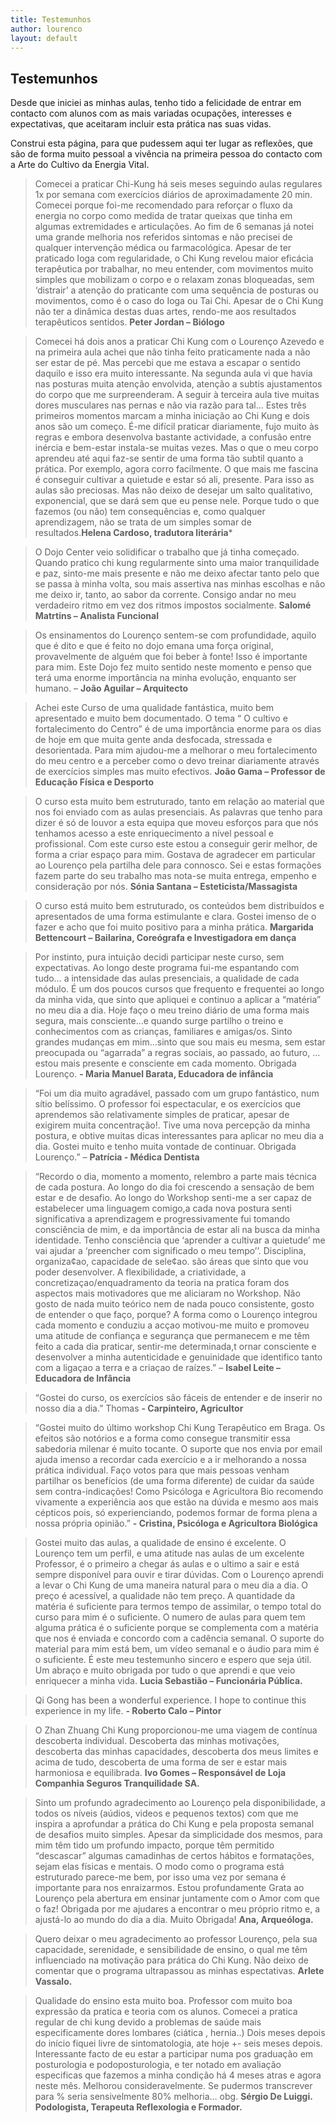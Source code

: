 ```yaml
---
title: Testemunhos
author: lourenco
layout: default
---
```


## Testemunhos

Desde que iniciei as minhas aulas, tenho tido a felicidade de entrar em contacto com alunos com as mais variadas ocupações, interesses e expectativas, que aceitaram incluir esta prática nas suas vidas.

Construi esta página, para que pudessem aqui ter lugar as reflexões, que são de forma muito pessoal a vivência na primeira pessoa do contacto com a Arte do Cultivo da Energia Vital.

> Comecei a praticar Chi-Kung há seis meses seguindo aulas regulares 1x por semana com exercícios diários de aproximadamente 20 min. Comecei porque foi-me recomendado para reforçar o fluxo da energia no corpo como medida de tratar queixas que tinha em algumas extremidades e articulações. Ao fim de 6 semanas já notei uma grande melhoria nos referidos sintomas e não precisei de qualquer intervenção médica ou farmacológica. Apesar de ter praticado Ioga com regularidade, o Chi Kung revelou maior eficácia terapêutica por trabalhar, no meu entender, com movimentos muito simples que mobilizam o corpo e o relaxam zonas bloqueadas, sem ‘distrair’ a atenção do praticante com uma sequência de posturas ou movimentos, como é o caso do Ioga ou Tai Chi. Apesar de o Chi Kung não ter a dinâmica destas duas artes, rendo-me aos resultados terapêuticos sentidos. **Peter Jordan &#8211; Biólogo**

> Comecei há dois anos a praticar Chi Kung com o Lourenço Azevedo e na primeira aula achei que não tinha feito praticamente nada a não ser estar de pé. Mas percebi que me estava a escapar o sentido daquilo e isso era muito interessante. Na segunda aula vi que havia nas posturas muita atenção envolvida, atenção a subtis ajustamentos do corpo que me surpreenderam. A seguir à terceira aula tive muitas dores musculares nas pernas e não via razão para tal… Estes três primeiros momentos marcam a minha iniciação ao Chi Kung e dois anos são um começo. É-me difícil praticar diariamente, fujo muito às regras e embora desenvolva bastante actividade, a confusão entre inércia e bem-estar instala-se muitas vezes. Mas o que o meu corpo aprendeu até aqui faz-se sentir de uma forma tão subtil quanto a prática. Por exemplo, agora corro facilmente. O que mais me fascina é conseguir cultivar a quietude e estar só ali, presente. Para isso as aulas são preciosas. Mas não deixo de desejar um salto qualitativo, exponencial, que se dará sem que eu pense nele. Porque tudo o que fazemos (ou não) tem consequências e, como qualquer aprendizagem, não se trata de um simples somar de resultados.**Helena Cardoso, tradutora literária***

> O Dojo Center veio solidificar o trabalho que já tinha começado. Quando pratico chi kung regularmente sinto uma maior tranquilidade e paz, sinto-me mais presente e não me deixo afectar tanto pelo que se passa à minha volta, sou mais assertiva nas minhas escolhas e não me deixo ir, tanto, ao sabor da corrente. Consigo andar no meu verdadeiro ritmo em vez dos ritmos impostos socialmente. **Salomé Matrtins &#8211; Analista Funcional**

> Os ensinamentos do Lourenço sentem-se com profundidade, aquilo que é dito e que é feito no dojo emana uma força original, provavelmente de alguém que foi beber à fonte! Isso é importante para mim. Este Dojo fez muito sentido neste momento e penso que terá uma enorme importância na minha evolução, enquanto ser humano. &#8211; **João Aguilar &#8211; Arquitecto**

> Achei este Curso de uma qualidade fantástica, muito bem apresentado e muito bem documentado. O tema “ O cultivo e fortalecimento do Centro” é de uma importância enorme para os dias de hoje em que muita gente anda desfocada, stressada e desorientada. Para mim ajudou-me a melhorar o meu fortalecimento do meu centro e a perceber como o devo treinar diariamente através de exercícios simples mas muito efectivos. **João Gama &#8211; Professor de Educação Física e Desporto**

> O curso esta muito bem estruturado, tanto em relação ao material que nos foi enviado com as aulas presenciais. As palavras que tenho para dizer é só de louvor a esta equipa que moveu esforços para que nós tenhamos acesso a este enriquecimento a nível pessoal e profissional. Com este curso este estou a conseguir gerir melhor, de forma a criar espaço para mim. Gostava de agradecer em particular ao Lourenço pela partilha dele para connosco. Sei e estas formações fazem parte do seu trabalho mas nota-se muita entrega, empenho e consideração por nós. **Sónia Santana &#8211; Esteticista/Massagista**

> O curso está muito bem estruturado, os conteúdos bem distribuídos e apresentados de uma forma estimulante e clara. Gostei imenso de o fazer e acho que foi muito positivo para a minha prática. **Margarida Bettencourt &#8211; Bailarina, Coreógrafa e Investigadora em dança**

> Por instinto, pura intuição decidi participar neste curso, sem expectativas. Ao longo deste programa fui-me espantando com tudo… a intensidade das aulas presenciais, a qualidade de cada módulo. É um dos poucos cursos que frequento e frequentei ao longo da minha vida, que sinto que apliquei e continuo a aplicar a “matéria” no meu dia a dia. Hoje faço o meu treino diário de uma forma mais segura, mais consciente…e quando surge partilho o treino e conhecimentos com as crianças, familiares e amigas/os. Sinto grandes mudanças em mim…sinto que sou mais eu mesma, sem estar preocupada ou “agarrada” a regras sociais, ao passado, ao futuro, … estou mais presente e consciente em cada momento. Obrigada Lourenço. **- Maria Manuel Barata, Educadora de infância**

> “Foi um dia muito agradável, passado com um grupo fantástico, num sítio belíssimo. O professor foi espectacular, e os exercícios que aprendemos são relativamente simples de praticar, apesar de exigirem muita concentração!. Tive uma nova percepção da minha postura, e obtive muitas dicas interessantes para aplicar no meu dia a dia. Gostei muito e tenho muita vontade de continuar. Obrigada Lourenço.” &#8211; **Patrícia - Médica Dentista**

> “Recordo o dia, momento a momento, relembro a parte mais técnica de cada postura. Ao longo do dia foi crescendo a sensação de bem estar e de desafio. Ao longo do Workshop senti-me a ser capaz de estabelecer uma linguagem comigo,a cada nova postura senti significativa a aprendizagem e progressivamente fui tomando consciência de mim, e da importância de estar ali na busca da minha identidade.
> Tenho consciência que ‘aprender a cultivar a quietude’ me vai ajudar a ‘preencher com significado o meu tempo’’. Disciplina, organiza¢ao, capacidade de sele¢ao. são áreas que sinto que vou poder desenvolver. A flexibilidade, a criatividade, a concretizaçao/enquadramento da teoria na pratica foram dos aspectos mais motivadores que me aliciaram no Workshop. Não gosto de nada muito teórico nem de nada pouco consistente, gosto de entender o que faço, porque? A forma como o Lourenço integrou cada momento e conduziu a acçao motivou-me muito e promoveu uma atitude de confiança e segurança que permanecem e me têm feito a cada dia praticar, sentir-me determinada,t ornar consciente e desenvolver a minha autenticidade e genuinidade que identifico tanto com a ligaçao a terra e a criaçao de raízes.” &#8211; **Isabel Leite &#8211; Educadora de Infância**

> “Gostei do curso, os exercícios são fáceis de entender e de inserir no nosso dia a dia.” Thomas **- Carpinteiro, Agricultor**

> “Gostei muito do último workshop Chi Kung Terapêutico em Braga. Os efeitos são notórios e a forma como consegue transmitir essa sabedoria milenar é muito tocante. O suporte que nos envia por email ajuda imenso a recordar cada exercício e a ir melhorando a nossa prática individual. Faço votos para que mais pessoas venham partilhar os benefícios (de uma forma diferente) de cuidar da saúde sem contra-indicações! Como Psicóloga e Agricultora Bio recomendo vivamente a experiência aos que estão na dúvida e mesmo aos mais cépticos pois, só experienciando, podemos formar de forma plena a nossa própria opinião.” **- Cristina, Psicóloga e Agricultora Biológica**

> Gostei muito das aulas, a qualidade de ensino é excelente. O Lourenço tem um perfil, e uma atitude nas aulas de um excelente Professor, é o primeiro a chegar ás aulas e o ultimo a sair e está sempre disponível para ouvir e tirar dúvidas. Com o Lourenço aprendi a levar o Chi Kung de uma maneira natural para o meu dia a dia. O preço é acessível, a qualidade não tem preço. A quantidade da matéria é suficiente para termos tempo de assimilar, o tempo total do curso para mim é o suficiente. O numero de aulas para quem tem alguma prática é o suficiente porque se complementa com a matéria que nos é enviada e concordo com a cadência semanal. O suporte do material para mim está bem, um vídeo semanal e o áudio para mim é o suficiente. É este meu testemunho sincero e espero que seja útil. Um abraço e muito obrigada por tudo o que aprendi e que veio enriquecer a minha vida. **Lucia Sebastião &#8211; Funcionária Pública.**

> Qi Gong has been a wonderful experience. I hope to continue this experience in my life. **- Roberto Calo &#8211; Pintor**

> O Zhan Zhuang Chi Kung proporcionou-me uma viagem de contínua descoberta individual. Descoberta das minhas motivações, descoberta das minhas capacidades, descoberta dos meus limites e acima de tudo, descoberta de uma forma de ser e estar mais harmoniosa e equilibrada. **Ivo Gomes &#8211; Responsável de Loja Companhia Seguros Tranquilidade SA.**

> Sinto um profundo agradecimento ao Lourenço pela disponibilidade, a todos os níveis (aúdios, videos e pequenos textos) com que me inspira a aprofundar a prática do Chi Kung e pela proposta semanal de desafios muito simples. Apesar da simplicidade dos mesmos, para mim têm tido um profundo impacto, porque têm permitido “descascar” algumas camadinhas de certos hábitos e formatações, sejam elas físicas e mentais. O modo como o programa está estruturado parece-me bem, por isso uma vez por semana é importante para nos enraizarmos. Estou profundamente Grata ao Lourenço pela abertura em ensinar juntamente com o Amor com que o faz! Obrigada por me ajudares a encontrar o meu próprio ritmo e, a ajustá-lo ao mundo do dia a dia. Muito Obrigada! **Ana, Arqueóloga.**

> Quero deixar o meu agradecimento ao professor Lourenço, pela sua capacidade, serenidade, e sensibilidade de ensino, o qual me têm influenciado na motivação para prática do Chi Kung. Não deixo de comentar que o programa ultrapassou as minhas espectativas. **Arlete Vassalo.**

> Qualidade do ensino esta muito boa. Professor com muito boa expressão da pratica e teoria com os alunos. Comecei a pratica regular de chi kung devido a problemas de saúde mais especificamente dores lombares (ciática , hernia..) Dois meses depois do início fiquei livre de sintomatologia, ate hoje +- seis meses depois. Interessante facto de eu estar a participar numa pos graduação em posturologia e podoposturologia, e ter notado em avaliação especificas que fazemos a minha condição há 4 meses atras e agora neste mês. Melhorou consideravelmente. Se pudermos transcrever para % seria sensivelmente 80% melhoria… obg. **Sérgio De Luiggi. Podologista, Terapeuta Reflexologia e Formador.**


